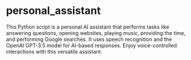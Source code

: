 # personal_assistant
This Python script is a personal AI assistant that performs tasks like answering questions, opening websites, playing music, providing the time, and performing Google searches. It uses speech recognition and the OpenAI GPT-3.5 model for AI-based responses. Enjoy voice-controlled interactions with this versatile assistant.
